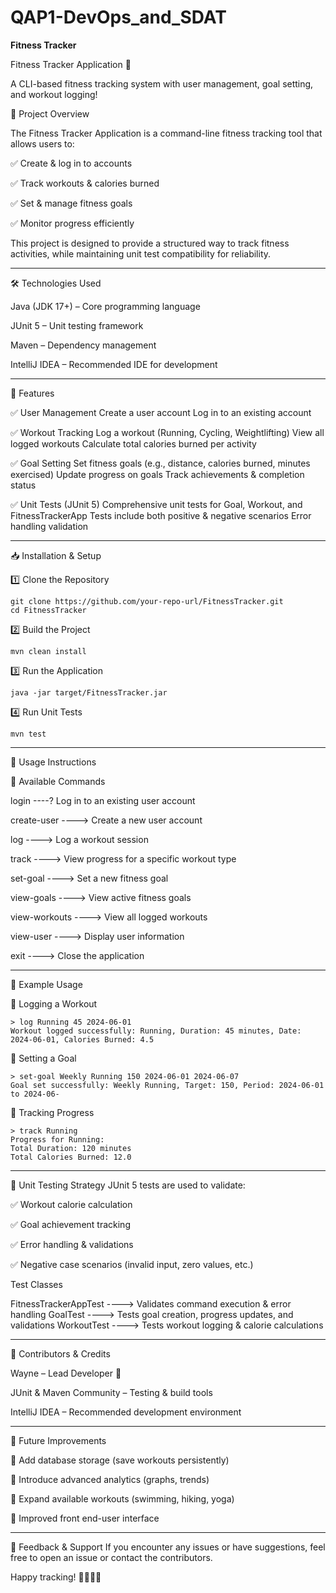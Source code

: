 # QAP1-DevOps_and_SDAT
**Fitness Tracker**

Fitness Tracker Application 🚀

A CLI-based fitness tracking system with user management, goal setting, and workout logging!

📌 Project Overview

The Fitness Tracker Application is a command-line fitness tracking tool that allows users to:

✅ Create & log in to accounts

✅ Track workouts & calories burned

✅ Set & manage fitness goals

✅ Monitor progress efficiently

This project is designed to provide a structured way to track fitness activities, while maintaining unit test compatibility for reliability.

-------------------------------------------------------------------------------
🛠 Technologies Used

Java (JDK 17+) – Core programming language

JUnit 5 – Unit testing framework

Maven – Dependency management

IntelliJ IDEA – Recommended IDE for development

-------------------------------------------------------------------------------
🚀 Features

✅ User Management
Create a user account
Log in to an existing account

✅ Workout Tracking
Log a workout (Running, Cycling, Weightlifting)
View all logged workouts
Calculate total calories burned per activity

✅ Goal Setting
Set fitness goals (e.g., distance, calories burned, minutes exercised)
Update progress on goals
Track achievements & completion status

✅ Unit Tests (JUnit 5)
Comprehensive unit tests for Goal, Workout, and FitnessTrackerApp
Tests include both positive & negative scenarios
Error handling validation

-------------------------------------------------------------------------------

📥 Installation & Setup

1️⃣ Clone the Repository

    git clone https://github.com/your-repo-url/FitnessTracker.git
    cd FitnessTracker

2️⃣ Build the Project

    mvn clean install

3️⃣ Run the Application

    java -jar target/FitnessTracker.jar

4️⃣ Run Unit Tests

    mvn test

-------------------------------------------------------------------------------

📝 Usage Instructions

🔹 Available Commands

login  ----?  Log in to an existing user account

create-user ----> Create a new user account

log ----> Log a workout session

track ----> View progress for a specific workout type

set-goal ----> Set a new fitness goal

view-goals ----> View active fitness goals

view-workouts ----> View all logged workouts

view-user ----> Display user information

exit ----> Close the application

-------------------------------------------------------------------------------

🔹 Example Usage

🔸 Logging a Workout

    > log Running 45 2024-06-01
    Workout logged successfully: Running, Duration: 45 minutes, Date: 2024-06-01, Calories Burned: 4.5

🔸 Setting a Goal

    > set-goal Weekly Running 150 2024-06-01 2024-06-07
    Goal set successfully: Weekly Running, Target: 150, Period: 2024-06-01 to 2024-06-

🔸 Tracking Progress

    > track Running
    Progress for Running:
    Total Duration: 120 minutes
    Total Calories Burned: 12.0

-------------------------------------------------------------------------------


📌 Unit Testing Strategy
JUnit 5 tests are used to validate: 

✅ Workout calorie calculation

✅ Goal achievement tracking 

✅ Error handling & validations 

✅ Negative case scenarios (invalid input, zero values, etc.)

Test Classes

FitnessTrackerAppTest ----> Validates command execution & error handling
GoalTest ----> Tests goal creation, progress updates, and validations
WorkoutTest ----> Tests workout logging & calorie calculations

-------------------------------------------------------------------------------
🔗 Contributors & Credits

Wayne – Lead Developer 🚀

JUnit & Maven Community – Testing & build tools

IntelliJ IDEA – Recommended development environment

-------------------------------------------------------------------------------

🔧 Future Improvements

🔹 Add database storage (save workouts persistently) 

🔹 Introduce advanced analytics (graphs, trends) 

🔹 Expand available workouts (swimming, hiking, yoga)

🔹 Improved front end-user interface


-------------------------------------------------------------------------------
📩 Feedback & Support
If you encounter any issues or have suggestions, feel free to open an issue or contact the contributors.

Happy tracking! 🏋️‍♂️🎯🚀




